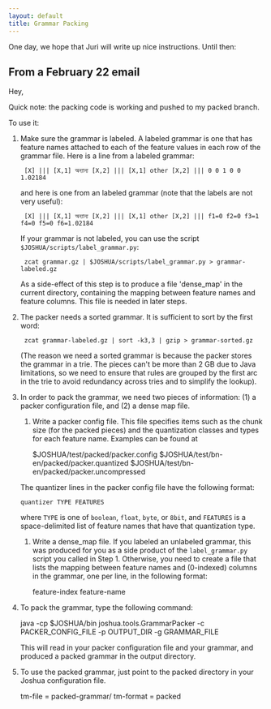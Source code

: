 ```yaml
---
layout: default
title: Grammar Packing
---
```


One day, we hope that Juri will write up nice instructions.  Until then:

From a February 22 email
------------------------
Hey,

Quick note: the packing code is working and pushed to my packed branch.

To use it:

1. Make sure the grammar is labeled.  A labeled grammar is one that has feature names attached to
each of the feature values in each row of the grammar file.  Here is a line from a labeled grammar:

        [X] ||| [X,1] অন্যান্য [X,2] ||| [X,1] other [X,2] ||| 0 0 1 0 0 1.02184

   and here is one from an labeled grammar (note that the labels are not very useful):

        [X] ||| [X,1] অন্যান্য [X,2] ||| [X,1] other [X,2] ||| f1=0 f2=0 f3=1 f4=0 f5=0 f6=1.02184

   If your grammar is not labeled, you can use the script `$JOSHUA/scripts/label_grammar.py`:
   
        zcat grammar.gz | $JOSHUA/scripts/label_grammar.py > grammar-labeled.gz

   As a side-effect of this step is to produce a file 'dense_map' in the current directory,
   containing the mapping between feature names and feature columns.  This file is needed in later
   steps.

1. The packer needs a sorted grammar.  It is sufficient to sort by the first word:

        zcat grammar-labeled.gz | sort -k3,3 | gzip > grammar-sorted.gz
      
   (The reason we need a sorted grammar is because the packer stores the grammar in a trie.  The
   pieces can't be more than 2 GB due to Java limitations, so we need to ensure that rules are
   grouped by the first arc in the trie to avoid redundancy across tries and to simplify the
   lookup).
    
1. In order to pack the grammar, we need two pieces of information: (1) a packer configuration file,
and (2) a dense map file.

   1. Write a packer config file.  This file specifies items such as the chunk size (for the packed
   pieces) and the quantization classes and types for each feature name.  Examples can be found at
   
       $JOSHUA/test/packed/packer.config
       $JOSHUA/test/bn-en/packed/packer.quantized
       $JOSHUA/test/bn-en/packed/packer.uncompressed
       
   The quantizer lines in the packer config file have the following format:
   
       quantizer TYPE FEATURES
       
   where `TYPE` is one of `boolean`, `float`, `byte`, or `8bit`, and `FEATURES` is a space-delimited
   list of feature names that have that quantization type.
   
   1. Write a dense_map file.  If you labeled an unlabeled grammar, this was produced for you as a
   side product of the `label_grammar.py` script you called in Step 1.  Otherwise, you need to
   create a file that lists the mapping between feature names and (0-indexed) columns in the
   grammar, one per line, in the following format:
   
      feature-index feature-name
    
1. To pack the grammar, type the following command:

      java -cp $JOSHUA/bin joshua.tools.GrammarPacker -c PACKER_CONFIG_FILE -p OUTPUT_DIR -g GRAMMAR_FILE

   This will read in your packer configuration file and your grammar, and produced a packed grammar
   in the output directory.

1. To use the packed grammar, just point to the packed directory in your Joshua configuration file.

      tm-file = packed-grammar/
      tm-format = packed
